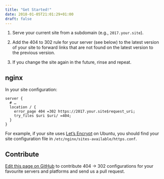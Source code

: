 ```yaml
---
title: "Get Started!"
date: 2018-01-05T21:01:29+01:00
draft: false
---
```


1. Serve your current site from a subdomain (e.g., `2017.your.site`).

2. Add the 404 to 302 rule for your server (see below) to the latest version of your site to forward links that are not found on the latest version to the previous version.

3. If you change the site again in the future, rinse and repeat.

## nginx

In your site configuration:

```nginx
server {
  # …
  location / {
    error_page 404 =302 https://2017.your.site$request_uri;
    try_files $uri $uri/ =404;
  }
}
```

For example, if your site uses [Let’s Encrypt](https://letsencrypt.org) on Ubuntu, you should find your site configuration file in `/etc/nginx/sites-available/https.conf`.

## Contribute

[Edit this page on GitHub](https://github.com/indie-mirror/4042302-site/blob/master/content/get-started.md) to contribute 404 → 302 configurations for your favourite servers and platforms and send us a pull request.
